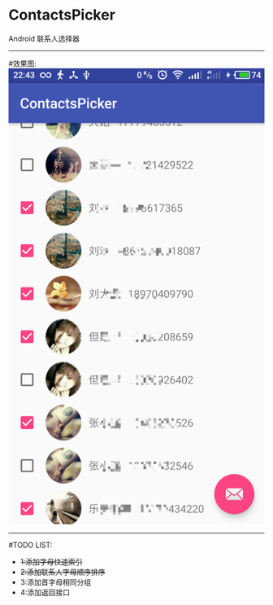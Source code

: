 # ContactsPicker
Android 联系人选择器

---
#效果图:
![image](https://github.com/angcyo/ContactsPicker/blob/master/screenshot/QQ20170108-0%402x.png)


---
#TODO LIST:
+ ~~1:添加字母快速索引~~
+ ~~2:添加联系人字母顺序排序~~
+ 3:添加首字母相同分组
+ 4:添加返回接口
